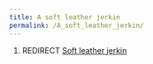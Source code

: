 ```yaml
---
title: A soft leather jerkin
permalink: /A_soft_leather_jerkin/
---
```


1.  REDIRECT [Soft leather jerkin](Soft_leather_jerkin "wikilink")
